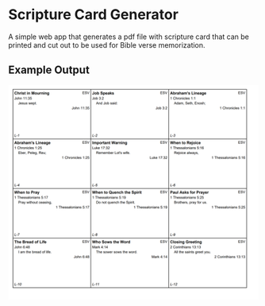 # Scripture Card Generator

A simple web app that generates a pdf file with scripture card that can be
printed and cut out to be used for Bible verse memorization.

## Example Output

![Screenshot](example.png)
